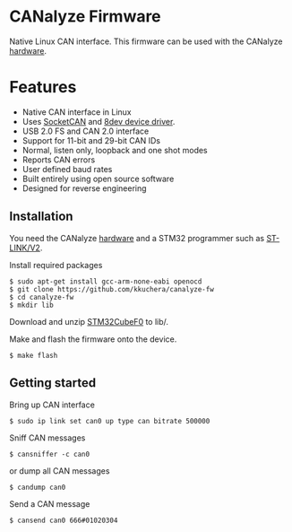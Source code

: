 # CANalyze Firmware
Native Linux CAN interface. This firmware can be used with the CANalyze
[hardware](https://github.com/kkuchera/canalyze-hw).

# Features
- Native CAN interface in Linux
- Uses [SocketCAN](https://github.com/linux-can) and [8dev device
  driver](https://github.com/torvalds/linux/blob/master/drivers/net/can/usb/usb_8dev.c).
- USB 2.0 FS and CAN 2.0 interface
- Support for 11-bit and 29-bit CAN IDs
- Normal, listen only, loopback and one shot modes
- Reports CAN errors
- User defined baud rates
- Built entirely using open source software
- Designed for reverse engineering

## Installation
You need the CANalyze [hardware](https://github.com/kkuchera/canalyze-hw) and a
STM32 programmer such as
[ST-LINK/V2](http://www.st.com/en/development-tools/st-link-v2.html).

Install required packages
```shell
$ sudo apt-get install gcc-arm-none-eabi openocd
$ git clone https://github.com/kkuchera/canalyze-fw
$ cd canalyze-fw
$ mkdir lib
```
Download and unzip
[STM32CubeF0](http://www.st.com/en/embedded-software/stm32cubef0.html) to lib/.

Make and flash the firmware onto the device.
```shell
$ make flash
```

## Getting started
Bring up CAN interface
```shell
$ sudo ip link set can0 up type can bitrate 500000
```
Sniff CAN messages
```shell
$ cansniffer -c can0
```
or dump all CAN messages
```shell
$ candump can0
```
Send a CAN message
```shell
$ cansend can0 666#01020304
```
